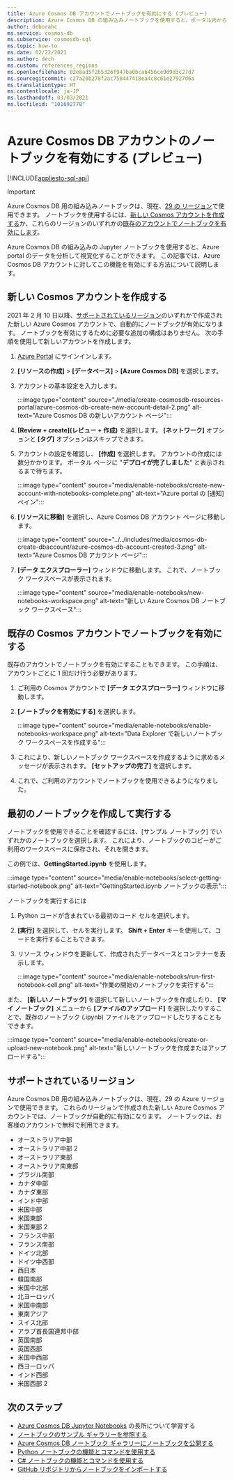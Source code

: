 ```yaml
---
title: Azure Cosmos DB アカウントでノートブックを有効にする (プレビュー)
description: Azure Cosmos DB の組み込みノートブックを使用すると、ポータル内からデータを分析して視覚化することができます。 この記事では、Cosmos アカウントに対してこの機能を有効にする方法について説明します。
author: deborahc
ms.service: cosmos-db
ms.subservice: cosmosdb-sql
ms.topic: how-to
ms.date: 02/22/2021
ms.author: dech
ms.custom: references_regions
ms.openlocfilehash: 02e8ad5f2b5326f947ba0bca6456ce9d9d3c27d7
ms.sourcegitcommit: c27a20b278f2ac758447418ea4c8c61e27927d6a
ms.translationtype: HT
ms.contentlocale: ja-JP
ms.lasthandoff: 03/03/2021
ms.locfileid: "101692778"
---
```

# <a name="enable-notebooks-for-azure-cosmos-db-accounts-preview"></a>Azure Cosmos DB アカウントのノートブックを有効にする (プレビュー)
[!INCLUDE[appliesto-sql-api](includes/appliesto-sql-api.md)]

> [!IMPORTANT]
> Azure Cosmos DB 用の組み込みノートブックは、現在、[29 の リージョン](#supported-regions)で使用できます。 ノートブックを使用するには、[新しい Cosmos アカウントを作成する](#create-a-new-cosmos-account)か、これらのリージョンのいずれかの[既存のアカウントでノートブックを有効にします](#enable-notebooks-in-an-existing-cosmos-account)。 

Azure Cosmos DB の組み込みの Jupyter ノートブックを使用すると、Azure portal のデータを分析して視覚化することができます。 この記事では、Azure Cosmos DB アカウントに対してこの機能を有効にする方法について説明します。

## <a name="create-a-new-cosmos-account"></a>新しい Cosmos アカウントを作成する
2021 年 2 月 10 日以降、[サポートされているリージョン](#supported-regions)のいずれかで作成された新しい Azure Cosmos アカウントで、自動的にノードブックが有効になります。 ノートブックを有効にするために必要な追加の構成はありません。 次の手順を使用して新しいアカウントを作成します。
1. [Azure Portal](https://portal.azure.com/) にサインインします。
1. **[リソースの作成]**  >  **[データベース]**  >  **[Azure Cosmos DB]** を選択します。
1. アカウントの基本設定を入力します。

   :::image type="content" source="./media/create-cosmosdb-resources-portal/azure-cosmos-db-create-new-account-detail-2.png" alt-text="Azure Cosmos DB の新しいアカウント ページ":::

1. **[Review + create]\(レビュー + 作成\)** を選択します。 **[ネットワーク]** オプションと **[タグ]** オプションはスキップできます。 
1. アカウントの設定を確認し、 **[作成]** を選択します。 アカウントの作成には数分かかります。 ポータル ページに "**デプロイが完了しました**" と表示されるまで待ちます。

   :::image type="content" source="media/enable-notebooks/create-new-account-with-notebooks-complete.png" alt-text="Azure portal の [通知] ペイン":::

1. **[リソースに移動]** を選択し、Azure Cosmos DB アカウント ページに移動します。

   :::image type="content" source="../../includes/media/cosmos-db-create-dbaccount/azure-cosmos-db-account-created-3.png" alt-text="Azure Cosmos DB アカウント ページ":::

1. **[データ エクスプローラー]** ウィンドウに移動します。 これで、ノートブック ワークスペースが表示されます。

    :::image type="content" source="media/enable-notebooks/new-notebooks-workspace.png" alt-text="新しい Azure Cosmos DB ノートブック ワークスペース":::

## <a name="enable-notebooks-in-an-existing-cosmos-account"></a>既存の Cosmos アカウントでノートブックを有効にする

既存のアカウントでノートブックを有効にすることもできます。 この手順は、アカウントごとに 1 回だけ行う必要があります。

1. ご利用の Cosmos アカウントで **[データ エクスプローラー]** ウィンドウに移動します。
1. **[ノートブックを有効にする]** を選択します。

    :::image type="content" source="media/enable-notebooks/enable-notebooks-workspace.png" alt-text="Data Explorer で新しいノートブック ワークスペースを作成する":::

1. これにより、新しいノートブック ワークスペースを作成するように求めるメッセージが表示されます。 **[セットアップの完了]** を選択します。
1. これで、ご利用のアカウントでノートブックを使用できるようになりました。

## <a name="create-and-run-your-first-notebook"></a>最初のノートブックを作成して実行する

ノートブックを使用できることを確認するには、[サンプル ノートブック] でいずれかのノートブックを選択します。 これにより、ノートブックのコピーがご利用のワークスペースに保存され、それを開きます。

この例では、**GettingStarted.ipynb** を使用します。

:::image type="content" source="media/enable-notebooks/select-getting-started-notebook.png" alt-text="GettingStarted.ipynb ノートブックの表示":::

ノートブックを実行するには
1. Python コードが含まれている最初のコード セルを選択します。
1. **[実行]** を選択して、セルを実行します。 **Shift + Enter** キーを使用して、コードを実行することもできます。
1. リソース ウィンドウを更新して、作成されたデータベースとコンテナーを表示します。

    :::image type="content" source="media/enable-notebooks/run-first-notebook-cell.png" alt-text="作業の開始のノートブックを実行する":::

また、 **[新しいノートブック]** を選択して新しいノートブックを作成したり、 **[マイ ノートブック]** メニューから **[ファイルのアップロード]** を選択したりすることで、既存のノートブック (.ipynb) ファイルをアップロードしたりすることもできます。 

:::image type="content" source="media/enable-notebooks/create-or-upload-new-notebook.png" alt-text="新しいノートブックを作成またはアップロードする":::

## <a name="supported-regions"></a>サポートされているリージョン
Azure Cosmos DB 用の組み込みノートブックは、現在、29 の Azure リージョンで使用できます。 これらのリージョンで作成された新しい Azure Cosmos アカウントでは、ノートブックが自動的に有効になります。 ノートブックは、お客様のアカウントで無料で利用できます。 

- オーストラリア中部
- オーストラリア中部 2
- オーストラリア東部
- オーストラリア南東部
- ブラジル南部
- カナダ中部
- カナダ東部
- インド中部
- 米国中部
- 米国東部
- 米国東部 2
- フランス中部
- フランス南部
- ドイツ北部
- ドイツ中西部
- 西日本
- 韓国南部
- 米国中北部
- 北ヨーロッパ
- 米国中南部
- 東南アジア
- スイス北部
- アラブ首長国連邦中部
- 英国南部
- 英国西部
- 米国中西部
- 西ヨーロッパ
- インド西部
- 米国西部 2

## <a name="next-steps"></a>次のステップ

* [Azure Cosmos DB Jupyter Notebooks](cosmosdb-jupyter-notebooks.md) の長所について学習する
* [ノートブックのサンプル ギャラリーを参照する](https://cosmos.azure.com/gallery.html)
* [Azure Cosmos DB ノートブック ギャラリーにノートブックを公開する](publish-notebook-gallery.md)
* [Python ノートブックの機能とコマンドを使用する](use-python-notebook-features-and-commands.md)
* [C# ノートブックの機能とコマンドを使用する](use-csharp-notebook-features-and-commands.md)
* [GitHub リポジトリからノートブックをインポートする](import-github-notebooks.md)
